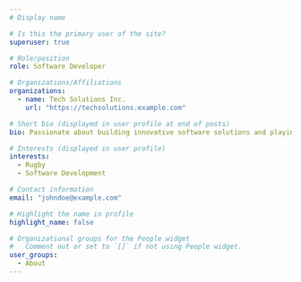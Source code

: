 ```yaml
---
# Display name

# Is this the primary user of the site?
superuser: true

# Role/position
role: Software Developer

# Organizations/Affiliations
organizations:
  - name: Tech Solutions Inc.
    url: "https://techsolutions.example.com"

# Short bio (displayed in user profile at end of posts)
bio: Passionate about building innovative software solutions and playing rugby.

# Interests (displayed in user profile)
interests:
  - Rugby
  - Software Development

# Contact information
email: "johndoe@example.com"

# Highlight the name in profile
highlight_name: false

# Organizational groups for the People widget
#   Comment out or set to `[]` if not using People widget.
user_groups:
  - About
---
```

